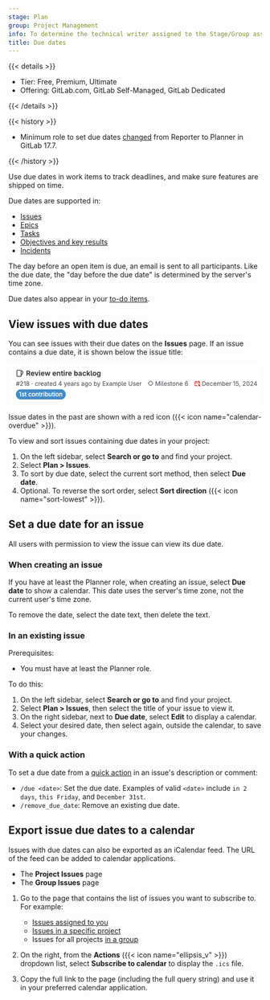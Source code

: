 ```yaml
---
stage: Plan
group: Project Management
info: To determine the technical writer assigned to the Stage/Group associated with this page, see https://handbook.gitlab.com/handbook/product/ux/technical-writing/#assignments
title: Due dates
---
```


{{< details >}}

- Tier: Free, Premium, Ultimate
- Offering: GitLab.com, GitLab Self-Managed, GitLab Dedicated

{{< /details >}}

{{< history >}}

- Minimum role to set due dates [changed](https://gitlab.com/gitlab-org/gitlab/-/merge_requests/169256) from Reporter to Planner in GitLab 17.7.

{{< /history >}}

Use due dates in work items to track deadlines, and make sure features are
shipped on time.

Due dates are supported in:

- [Issues](_index.md)
- [Epics](../../group/epics/_index.md)
- [Tasks](../../tasks.md)
- [Objectives and key results](../../okrs.md)
- [Incidents](../../../operations/incident_management/incidents.md)

The day before an open item is due, an email is sent to all participants.
Like the due date, the "day before the due date" is determined by the
server's time zone.

Due dates also appear in your [to-do items](../../todos.md).

## View issues with due dates

You can see issues with their due dates on the **Issues** page.
If an issue contains a due date,
it is shown below the issue title:

![An issue with a due date in 2024.](img/overdue_issue_v17_9.png)

Issue dates in the past are shown with a red icon ({{< icon name="calendar-overdue" >}}).

To view and sort issues containing due dates in your project:

1. On the left sidebar, select **Search or go to** and find your project.
1. Select **Plan > Issues**.
1. To sort by due date, select the current sort method, then select **Due date**.
1. Optional. To reverse the sort order, select **Sort direction** ({{< icon name="sort-lowest" >}}).

## Set a due date for an issue

All users with permission to view the issue can view its due date.

### When creating an issue

If you have at least the Planner role, when creating an issue, select **Due date** to show a calendar.
This date uses the server's time zone, not the current user's time zone.

To remove the date, select the date text, then delete the text.

### In an existing issue

Prerequisites:

- You must have at least the Planner role.

To do this:

1. On the left sidebar, select **Search or go to** and find your project.
1. Select **Plan > Issues**, then select the title of your issue to view it.
1. On the right sidebar, next to **Due date**, select **Edit** to display a calendar.
1. Select your desired date, then select again, outside the calendar, to save your changes.

### With a quick action

To set a due date from a [quick action](../quick_actions.md) in an issue's description or comment:

- `/due <date>`: Set the due date. Examples of valid `<date>` include `in 2 days`, `this Friday`, and `December 31st`.
- `/remove_due_date`: Remove an existing due date.

## Export issue due dates to a calendar

Issues with due dates can also be exported as an iCalendar feed. The URL of the
feed can be added to calendar applications.

- The **Project Issues** page
- The **Group Issues** page

1. Go to the page that contains the list of issues you want to subscribe to.
   For example:

   - [Issues assigned to you](managing_issues.md#view-all-issues-assigned-to-you)
   - [Issues in a specific project](managing_issues.md#issue-list)
   - Issues for all projects [in a group](../../group/_index.md)

1. On the right, from the **Actions** ({{< icon name="ellipsis_v" >}}) dropdown list, select **Subscribe to calendar** to display the `.ics` file.
1. Copy the full link to the page (including the full query string) and use it in your
   preferred calendar application.
